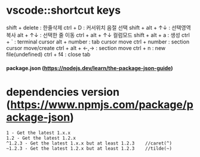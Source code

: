# vscode::shortcut keys
shift + delete : 한줄삭제
ctrl + D : 커서위치 음절 선택
shift + alt + ↑↓ : 선택영역 복사
alt + ↑↓ : 선택한 줄 이동
ctrl + alt + ↑↓ 컬럼모드
shift + alt + a : <!--  -->생성
ctrl + ` : terminal cursor
alt + number : tab cursor move
ctrl + number : section cursor move/create
ctrl + alt + ←,→ : section move
ctrl + n : new file(undefined)
ctrl + f4 : close tab

#### package.json (https://nodejs.dev/learn/the-package-json-guide)
# dependencies version (https://www.npmjs.com/package/package-json)
    1 - Get the latest 1.x.x
    1.2 - Get the latest 1.2.x
    ^1.2.3 - Get the latest 1.x.x but at least 1.2.3    //caret(^)
    ~1.2.3 - Get the latest 1.2.x but at least 1.2.3    //tilde(~)







